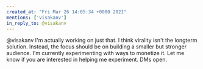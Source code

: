 ```yaml
---
created_at: "Fri Mar 26 14:05:34 +0000 2021"
mentions: ['visakanv']
in_reply_to: @visakanv
---
```


@visakanv I'm actually working on just that. I think virality isn't the longterm solution. Instead, the focus should be on building a smaller but stronger audience. I'm currently experimenting with ways to monetize it. Let me know if you are interested in helping me experiment. DMs open.
